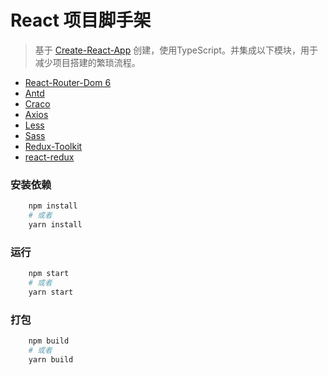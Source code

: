 # React 项目脚手架

> 基于 [Create-React-App](https://cra.docschina.org/) 创建，使用TypeScript。并集成以下模块，用于减少项目搭建的繁琐流程。

- [React-Router-Dom 6](https://reactrouter.com/docs/en/v6)
- [Antd](https://ant-design.gitee.io/components/overview-cn/)
- [Craco](https://www.npmjs.com/package/@craco/craco)
- [Axios](http://www.axios-js.com/zh-cn/docs/)
- [Less](https://less.bootcss.com/#%E6%A6%82%E8%A7%88)
- [Sass](https://www.sass.hk/guide/)
- [Redux-Toolkit](https://redux-toolkit.js.org/introduction/getting-started)
- [react-redux](https://react-redux.js.org/introduction/getting-started)



### 安装依赖
```bash
    npm install
    # 或者
    yarn install
```

### 运行
```bash
    npm start
    # 或者
    yarn start
```

### 打包
```bash
    npm build
    # 或者
    yarn build
```
